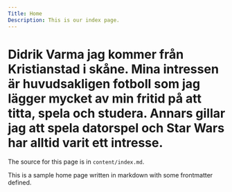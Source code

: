 ```yaml
---
Title: Home
Description: This is our index page.
---
```

Didrik Varma 
jag kommer från Kristianstad i skåne.
Mina intressen är huvudsakligen fotboll som jag lägger mycket av min fritid på att titta, spela och studera. Annars gillar jag att spela datorspel och Star Wars har alltid varit ett intresse.
==========================

The source for this page is in `content/index.md`.

This is a sample home page written in markdown with some frontmatter defined.
